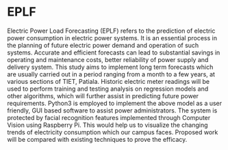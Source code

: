 # EPLF
Electric Power Load Forecasting (EPLF) refers to the prediction of electric power consumption in electric power systems. It is an essential process in the planning of future electric power demand and operation of such systems. Accurate and efficient forecasts can lead to substantial savings in operating and maintenance costs, better reliability of power supply and delivery system. This study aims to implement long term forecasts which are usually carried out in a period ranging from a month to a few years, at various sections of TIET, Patiala. Historic electric meter readings will be used to perform training and testing analysis on regression models and other algorithms, which will further assist in predicting future power requirements. Python3 is employed to implement the above model as a user friendly, GUI based software to
assist power administrators. The system is protected by facial recognition features implemented through Computer Vision using Raspberry Pi. This would help us to visualize the changing trends of electricity consumption which our campus faces. Proposed work will be compared with existing techniques to prove the efficacy.
